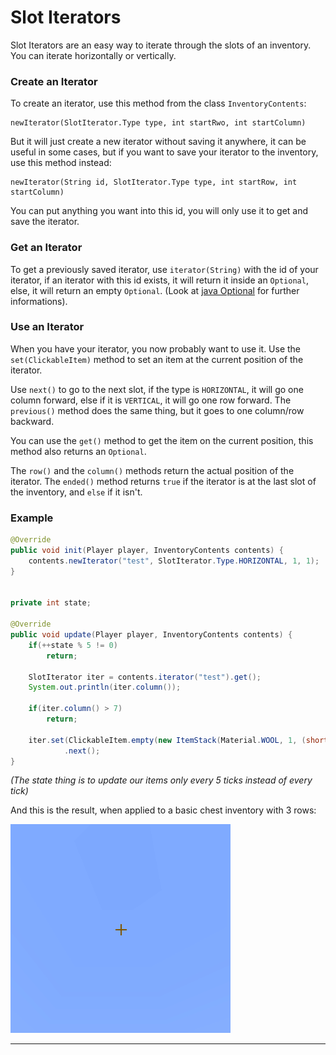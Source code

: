 # Slot Iterators

Slot Iterators are an easy way to iterate through the slots of an inventory.
You can iterate horizontally or vertically.

### Create an Iterator
To create an iterator, use this method from the class `InventoryContents`:
```
newIterator(SlotIterator.Type type, int startRwo, int startColumn)
```
But it will just create a new iterator without saving it anywhere, it can be useful in some cases, but if you want to save your iterator to the inventory, use this method instead:
```
newIterator(String id, SlotIterator.Type type, int startRow, int startColumn)
```
You can put anything you want into this id, you will only use it to get and save the iterator.

### Get an Iterator
To get a previously saved iterator, use `iterator(String)` with the id of your iterator, if an iterator with this id exists, it will return it inside an `Optional`, else, it will return an empty `Optional`.
(Look at [java Optional](https://docs.oracle.com/javase/8/docs/api/java/util/Optional.html) for further informations).

### Use an Iterator
When you have your iterator, you now probably want to use it.
Use the `set(ClickableItem)` method to set an item at the current position of the iterator.

Use `next()` to go to the next slot, if the type is `HORIZONTAL`, it will go one column forward, else if it is `VERTICAL`, it will go one row forward.
The `previous()` method does the same thing, but it goes to one column/row backward.

You can use the `get()` method to get the item on the current position, this method also returns an `Optional`.

The `row()` and the `column()` methods return the actual position of the iterator.
The `ended()` method returns `true` if the iterator is at the last slot of the inventory, and `else` if it isn't.

### Example
```java
@Override
public void init(Player player, InventoryContents contents) {
    contents.newIterator("test", SlotIterator.Type.HORIZONTAL, 1, 1);
}


private int state;

@Override
public void update(Player player, InventoryContents contents) {
    if(++state % 5 != 0)
        return;

    SlotIterator iter = contents.iterator("test").get();
    System.out.println(iter.column());

    if(iter.column() > 7)
        return;

    iter.set(ClickableItem.empty(new ItemStack(Material.WOOL, 1, (short) iter.column())))
            .next();
}
```
*(The state thing is to update our items only every 5 ticks instead of every tick)*

And this is the result, when applied to a basic chest inventory with 3 rows:

![](/assets/ad6eb1b56c816.gif)

<hr>